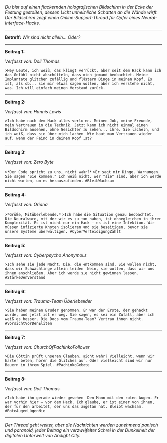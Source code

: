 _Du bist auf einen flackernden holografischen Bildschirm in der Ecke der Festung gestoßen, dessen Licht unheimliche Schatten an die Wände wirft. Der Bildschirm zeigt einen Online-Support-Thread für Opfer eines Neural-Interface-Hacks._

---

**Betreff:** _Wir sind nicht allein... Oder?_

---

**Beitrag 1:**

_Verfasst von: Doll Thomas_

`>Hey Leute, ich weiß, das klingt verrückt, aber seit dem Hack kann ich das Gefühl nicht abschütteln, dass mich jemand beobachtet. Meine Implantate glitchen zufällig und flüstern Dinge in meinen Kopf. Es ist, als ob... sie mir etwas sagen wollen, aber ich verstehe nicht, was. Ich will einfach meinen Verstand zurück.`

---

**Beitrag 2:**

_Verfasst von: Hannis Lewis_

`>Ich habe nach dem Hack alles verloren. Meinen Job, meine Freunde, mein Vertrauen in die Technik. Jetzt kann ich nicht einmal einen Bildschirm ansehen, ohne Gesichter zu sehen... ihre. Sie lächeln, und ich weiß, dass sie über mich lachen. Wie baut man Vertrauen wieder auf, wenn der Feind in deinem Kopf ist?`

---

**Beitrag 3:**

_Verfasst von: Zero Byte_

`>*Der Code spricht zu uns, nicht wahr?*`
`>Er sagt mir Dinge. Warnungen. Sie sagen "Sie kommen." Ich weiß nicht, wer "sie" sind, aber ich werde nicht warten, um es herauszufinden. #BleibWachsam`

---

**Beitrag 4:**

_Verfasst von: Oriana_

`>*Grüße, Mitüberlebende.*`
`>Ich habe die Situation genau beobachtet. Die Neuralware, mit der wir es zu tun haben, ist ohnegleichen in ihrer Komplexität. Es ist nicht nur ein Hack – es ist eine Infektion. Wir müssen infizierte Knoten isolieren und sie beseitigen, bevor sie unsere Systeme überwältigen. #CyberVerteidigungZählt`

---

**Beitrag 5:**

_Verfasst von: Cyberpsycho Anonymous_

`>Ich sehe sie jede Nacht. Die, die entkommen sind. Sie wollen nicht, dass wir Schwächlinge allein leiden. Nein, sie wollen, dass wir uns ihnen anschließen. Aber ich werde sie nicht gewinnen lassen. #StärkeDenVerstand`

---

**Beitrag 6:**

_Verfasst von: Trauma-Team Überlebender_

`>Sie haben meinen Bruder genommen. Er war der Erste, der gehackt wurde, und jetzt ist er weg. Sie sagen, es sei ein Zufall, aber ich weiß es besser. Die Docs vom Trauma-Team? Vertrau ihnen nicht. #VorsichtVorDenEliten`

---

**Beitrag 7:**

_Verfasst von: ChurchOfPachinkoFollower_

`>Die Göttin prüft unseren Glauben, nicht wahr? Vielleicht, wenn wir härter beten, hören die Glitches auf. Oder vielleicht sind wir nur Bauern in ihrem Spiel. #PachinkoGebete`

---

**Beitrag 8:**

_Verfasst von: Doll Thomas_

`>Ich habe ihn gerade wieder gesehen. Den Mann mit den roten Augen. Er war vorhin hier – vor dem Hack. Ich glaube, er ist einer von ihnen, der für den arbeitet, der uns das angetan hat. Bleibt wachsam. #RoteAugenLügenNie`

---

_Der Thread geht weiter, aber die Nachrichten werden zunehmend panisch und paranoid, jeder Beitrag ein verzweifelter Schrei in der Dunkelheit der digitalen Unterwelt von Arclight City._
